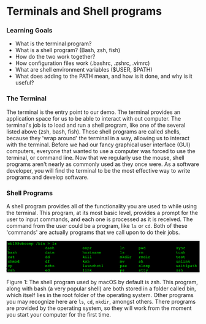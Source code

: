 # Terminals and Shell programs

### Learning Goals
- What is the terminal program?
- What is a shell program? (Bash, zsh, fish)
- How do the two work together?
- How configuration files work (.bashrc, .zshrc, .vimrc)
- What are shell environment variables ($USER, $PATH)
- What does adding to the PATH mean, and how is it done, and why is it useful?

### The Terminal

The terminal is the entry point to our demo. The terminal provides an application space for us to be able to
interact with out computer. The terminal's job is to load and run a shell program, like one of the several
listed above (zsh, bash, fish). These shell programs are called shells, because they 'wrap around' the terminal
in a way, allowing us to interact with the terminal. Before we had our fancy graphical user interface (GUI)
computers, everyone that wanted to use a computer was forced to use the terminal, or command line. Now that we
regularly use the mouse, shell programs aren't nearly as commonly used as they once were. As a software
developer, you will find the terminal to be the most effective way to write programs and develop software.

### Shell Programs

A shell program provides all of the functionality you are used to while using the terminal. This program,
at its most basic level, provides a prompt for the user to input commands, and each one is processed as it
is received. The command from the user could be a program, like `ls` or `cd`. Both of these 'commands' are 
actually programs that we call upon to do their jobs. 

![Screenshot](./assets/Screen-Shot-2022-10-25-at-12.45.05-PM.png)

Figure 1: The shell program used by macOS by default is zsh. This program, along with bash (a very popular shell)
are both stored in a folder called bin, which itself lies in the root folder of the operating system. Other
programs you may recognize here are `ls`, `cd`, `mkdir`, amongst others. There programs are provided by the
operating system, so they will work from the moment you start your computer for the first time.
